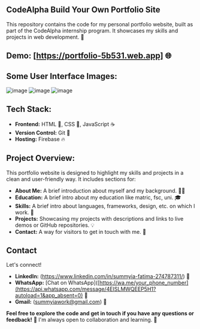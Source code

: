 ## CodeAlpha Build Your Own Portfolio Site

This repository contains the code for my personal portfolio website, built as part of the CodeAlpha internship program. It showcases my skills and projects in web development.  🚀

## **Demo:** [https://portfolio-5b531.web.app] 🌐

## **Some User Interface Images:**
![image](https://github.com/user-attachments/assets/ebf8de44-00e0-4444-9da3-b7a504cae611)
![image](https://github.com/user-attachments/assets/510f208e-ce0a-4b97-a839-1931c94c45d9)
![image](https://github.com/user-attachments/assets/286ba030-772f-473e-a997-f45fd7a674a4)

## **Tech Stack:**

* **Frontend:** HTML 🧱, CSS 🎨, JavaScript ☕
* **Version Control:** Git 🐙
* **Hosting:** Firebase 🔥

## **Project Overview:**

This portfolio website is designed to highlight my skills and projects in a clean and user-friendly way.  It includes sections for:

* **About Me:**  A brief introduction about myself and my background.  👨‍💻
* **Education:**  A brief intro about my education like matric, fsc, uni. 🎓
* **Skills:**  A brief intro about languages, frameworks, design, etc. on which I work. 💪
* **Projects:**  Showcasing my projects with descriptions and links to live demos or GitHub repositories. 💡
* **Contact:**  A way for visitors to get in touch with me. 📧


## Contact

Let's connect!

* **LinkedIn:** (https://www.linkedin.com/in/summyia-fatima-274787311/) 🔗
* **WhatsApp:** [Chat on WhatsApp]([https://wa.me/your_phone_number](https://api.whatsapp.com/message/4EISLMWQEEP5H1?autoload=1&app_absent=0) 💬 
* **Gmail:** (summyiawork@gmail.com) 📧



**Feel free to explore the code and get in touch if you have any questions or feedback!**  💬  I'm always open to collaboration and learning.  🤝

